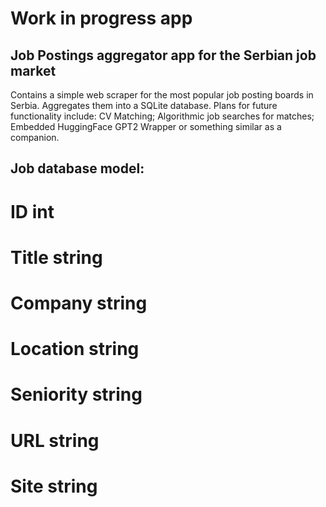 # Work in progress app
## Job Postings aggregator app for the Serbian job market
Contains a simple web scraper for the most popular job posting boards in Serbia. Aggregates them into a SQLite database.
Plans for future functionality include:
CV Matching;
Algorithmic job searches for matches;
Embedded HuggingFace GPT2 Wrapper or something similar as a companion.

## Job database model:
# ID        int
# Title     string
# Company   string
# Location  string
# Seniority string
# URL       string
# Site      string
